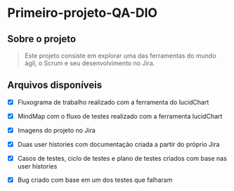 # Primeiro-projeto-QA-DIO

## **Sobre o projeto**
> Este projeto consiste em explorar uma das ferramentas do mundo ágil, o Scrum e seu desenvolvimento no Jira.


## **Arquivos disponíveis**

* [X]  Fluxograma de trabalho realizado com a ferramenta do lucidChart
* [X]  MindMap com o fluxo de testes realizado com a ferramenta lucidChart
* [X]  Imagens do projeto no Jira
* [X]  Duas user histories com documentação criada a partir do próprio Jira
* [X]  Casos de testes, ciclo de testes e plano de testes criados com base nas user histories
* [X]  Bug criado com base em um dos testes que falharam



 
